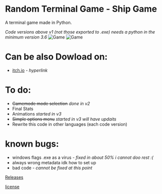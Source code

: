 # Random Terminal Game - Ship Game
A terminal game made in Python.

_Code versions above v1 (not those exported to .exe) needs a python in the minimum version 3.6_
![Game](https://github.com/user-attachments/assets/a9e36248-8b8b-42bc-b333-531c2b3377ec)
![Game](https://github.com/user-attachments/assets/18281716-ffcb-4dca-b302-4e82275d52c7)

# Can be also Dowload on:
- [itch.io](https://alastor367.itch.io/ship-game) - _hyperlink_

# To do:

- ~~Gamemode mode selection~~ *done in v2*
- Final Stats
- Animations *started in v3*
- ~~Simple options menu~~ *started in v3 will have updaits* 
- Rewrite this code in other languages (each code version)


# known bugs:
- windows flags .exe as a virus - *fixed in about 50% i cannot doo rest :(*
- always wrong metadata idk how to set up
- bad code - *cannot be fixed at this point*

[Releases](https://github.com/alastor367/Random_Terminal_Game-Ship_Game/releases)

[license](https://github.com/alastor367/Random_Terminal_Game-Ship_Game?tab=MIT-1-ov-file#readme)

